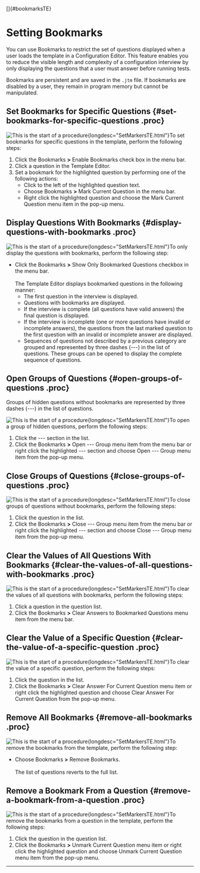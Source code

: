 
[]{#bookmarksTE}

# Setting Bookmarks

You can use Bookmarks to restrict the set of questions displayed when a user loads the template in a
Configuration Editor. This feature enables you to reduce the visible length and complexity of a
configuration interview by only displaying the questions that a user must answer before running
tests.

Bookmarks are persistent and are saved in the `.jtm` file. If bookmarks are disabled by a user, they
remain in program memory but cannot be manipulated.

## Set Bookmarks for Specific Questions {#set-bookmarks-for-specific-questions .proc}

![This is the start of a procedure](../../images/hg_proc.gif){longdesc="SetMarkersTE.html"}To set
bookmarks for specific questions in the template, perform the following steps:

1.  Click the Bookmarks **\>** Enable Bookmarks check box in the menu bar.
2.  Click a question in the Template Editor.
3.  Set a bookmark for the highlighted question by performing one of the following actions:
    -   Click to the left of the highlighted question text.
    -   Choose Bookmarks **\>** Mark Current Question in the menu bar.
    -   Right click the highlighted question and choose the Mark Current Question menu item in the
        pop-up menu.

## Display Questions With Bookmarks {#display-questions-with-bookmarks .proc}

![This is the start of a procedure](../../images/hg_proc.gif){longdesc="SetMarkersTE.html"}To only
display the questions with bookmarks, perform the following step:

-   Click the Bookmarks **\>** Show Only Bookmarked Questions checkbox in the menu bar.\
    \
    The Template Editor displays bookmarked questions in the following manner:
    -   The first question in the interview is displayed.
    -   Questions with bookmarks are displayed.
    -   If the interview is complete (all questions have valid answers) the final question is
        displayed.
    -   If the interview is incomplete (one or more questions have invalid or incomplete answers),
        the questions from the last marked question to the first question with an invalid or
        incomplete answer are displayed.
    -   Sequences of questions not described by a previous category are grouped and represented by
        three dashes (\-\--) in the list of questions. These groups can be opened to display the
        complete sequence of questions.

## Open Groups of Questions {#open-groups-of-questions .proc}

Groups of hidden questions without bookmarks are represented by three dashes (\-\--) in the list of
questions.

![This is the start of a procedure](../../images/hg_proc.gif){longdesc="SetMarkersTE.html"}To open a
group of hidden questions, perform the following steps:

1.  Click the \-\-- section in the list.
2.  Click the Bookmarks **\>** Open \-\-- Group menu item from the menu bar or right click the
    highlighted \-\-- section and choose Open \-\-- Group menu item from the pop-up menu.

## Close Groups of Questions {#close-groups-of-questions .proc}

![This is the start of a procedure](../../images/hg_proc.gif){longdesc="SetMarkersTE.html"}To close
groups of questions without bookmarks, perform the following steps:

1.  Click the question in the list.
2.  Click the Bookmarks **\>** Close \-\-- Group menu item from the menu bar or right click the
    highlighted \-\-- section and choose Close \-\-- Group menu item from the pop-up menu.

## Clear the Values of All Questions With Bookmarks {#clear-the-values-of-all-questions-with-bookmarks .proc}

![This is the start of a procedure](../../images/hg_proc.gif){longdesc="SetMarkersTE.html"}To clear
the values of all questions with bookmarks, perform the following steps:

1.  Click a question in the question list.
2.  Click the Bookmarks **\>** Clear Answers to Bookmarked Questions menu item from the menu bar.

## Clear the Value of a Specific Question {#clear-the-value-of-a-specific-question .proc}

![This is the start of a procedure](../../images/hg_proc.gif){longdesc="SetMarkersTE.html"}To clear
the value of a specific question, perform the following steps:

1.  Click the question in the list.
2.  Click the Bookmarks **\>** Clear Answer For Current Question menu item or right click the
    highlighted question and choose Clear Answer For Current Question from the pop-up menu.

## Remove All Bookmarks {#remove-all-bookmarks .proc}

![This is the start of a procedure](../../images/hg_proc.gif){longdesc="SetMarkersTE.html"}To remove
the bookmarks from the template, perform the following step:

-   Choose Bookmarks **\>** Remove Bookmarks.\
    \
    The list of questions reverts to the full list.

## Remove a Bookmark From a Question {#remove-a-bookmark-from-a-question .proc}

![This is the start of a procedure](../../images/hg_proc.gif){longdesc="SetMarkersTE.html"}To remove
the bookmarks from a question in the template, perform the following steps:

1.  Click the question in the question list.
2.  Click the Bookmarks **\>** Unmark Current Question menu item or right click the highlighted
    question and choose Unmark Current Question menu item from the pop-up menu.

----------------------------------------------------------------------------------------------------



